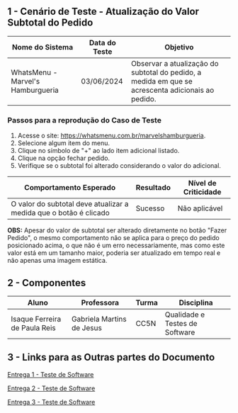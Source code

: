 ## 1 - Cenário de Teste - Atualização do Valor Subtotal do Pedido

| Nome do Sistema | Data do Teste | Objetivo |
|-----------------|---------------|----------|
| WhatsMenu - Marvel's Hamburgueria | 03/06/2024 | Observar a atualização do subtotal do pedido, a medida em que se acrescenta adicionais ao pedido. |

### Passos para a reprodução do Caso de Teste

1. Acesse o site: https://whatsmenu.com.br/marvelshamburgueria.
2. Selecione algum item do menu.
3. Clique no símbolo de "+" ao lado item adicional listado.
4. Clique na opção fechar pedido.
5. Verifique se o subtotal foi alterado considerando o valor do adicional.

| Comportamento Esperado | Resultado | Nível de Criticidade |
| ---------------------- | --------- | -------------------- |
| O valor do subtotal deve atualizar a medida que o botão é clicado | Sucesso | Não aplicável |

**OBS:** Apesar do valor de subtotal ser alterado diretamente no botão "Fazer Pedido", o mesmo comportamento não se aplica para o preço do pedido posicionado acima, o que não é um erro necessariamente, mas como este valor está em um tamanho maior, poderia ser atualizado em tempo real e não apenas uma imagem estática.


## 2 - Componentes

| Aluno                     | Professora                | Turma | Disciplina                     |
| ------------------------- | ------------------------- | ----- | ------------------------------ |
| Isaque Ferreira de Paula Reis | Gabriela Martins de Jesus | CC5N  | Qualidade e Testes de Software |

## 3 - Links para as Outras partes do Documento

[Entrega 1 - Teste de Software](https://github.com/Fisaq/universidade_vila_velha/edit/main/Qualidade%20de%20Software/Entrega%2001.md)

[Entrega 2 - Teste de Software](https://github.com/Fisaq/universidade_vila_velha/edit/main/Qualidade%20de%20Software/Entrega%2002.md)

[Entrega 3 - Teste de Software](https://github.com/Fisaq/universidade_vila_velha/edit/main/Qualidade%20de%20Software/Entrega03.md)
